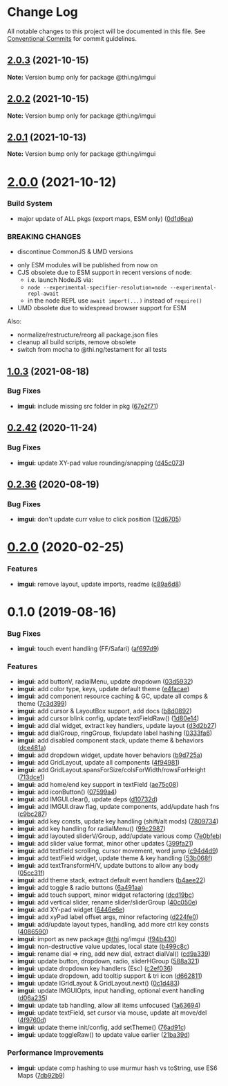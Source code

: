 # Change Log

All notable changes to this project will be documented in this file.
See [Conventional Commits](https://conventionalcommits.org) for commit guidelines.

## [2.0.3](https://github.com/thi-ng/umbrella/compare/@thi.ng/imgui@2.0.2...@thi.ng/imgui@2.0.3) (2021-10-15)

**Note:** Version bump only for package @thi.ng/imgui





## [2.0.2](https://github.com/thi-ng/umbrella/compare/@thi.ng/imgui@2.0.1...@thi.ng/imgui@2.0.2) (2021-10-15)

**Note:** Version bump only for package @thi.ng/imgui





## [2.0.1](https://github.com/thi-ng/umbrella/compare/@thi.ng/imgui@2.0.0...@thi.ng/imgui@2.0.1) (2021-10-13)

**Note:** Version bump only for package @thi.ng/imgui





# [2.0.0](https://github.com/thi-ng/umbrella/compare/@thi.ng/imgui@1.0.7...@thi.ng/imgui@2.0.0) (2021-10-12)


### Build System

* major update of ALL pkgs (export maps, ESM only) ([0d1d6ea](https://github.com/thi-ng/umbrella/commit/0d1d6ea9fab2a645d6c5f2bf2591459b939c09b6))


### BREAKING CHANGES

* discontinue CommonJS & UMD versions

- only ESM modules will be published from now on
- CJS obsolete due to ESM support in recent versions of node:
  - i.e. launch NodeJS via:
  - `node --experimental-specifier-resolution=node --experimental-repl-await`
  - in the node REPL use `await import(...)` instead of `require()`
- UMD obsolete due to widespread browser support for ESM

Also:
- normalize/restructure/reorg all package.json files
- cleanup all build scripts, remove obsolete
- switch from mocha to @thi.ng/testament for all tests






##  [1.0.3](https://github.com/thi-ng/umbrella/compare/@thi.ng/imgui@1.0.2...@thi.ng/imgui@1.0.3) (2021-08-18) 

###  Bug Fixes 

- **imgui:** include missing src folder in pkg ([67e2f71](https://github.com/thi-ng/umbrella/commit/67e2f71e098a57677d8a44a44b30c31ae11546ca)) 

##  [0.2.42](https://github.com/thi-ng/umbrella/compare/@thi.ng/imgui@0.2.41...@thi.ng/imgui@0.2.42) (2020-11-24) 

###  Bug Fixes 

- **imgui:** update XY-pad value rounding/snapping ([d45c073](https://github.com/thi-ng/umbrella/commit/d45c073cea07dd35035a3be3e0ba94e2bc89cf69)) 

##  [0.2.36](https://github.com/thi-ng/umbrella/compare/@thi.ng/imgui@0.2.35...@thi.ng/imgui@0.2.36) (2020-08-19) 

###  Bug Fixes 

- **imgui:** don't update curr value to click position ([12d6705](https://github.com/thi-ng/umbrella/commit/12d670515ecf7b44ca3143b933a459e760e4d918)) 

#  [0.2.0](https://github.com/thi-ng/umbrella/compare/@thi.ng/imgui@0.1.7...@thi.ng/imgui@0.2.0) (2020-02-25) 

###  Features 

- **imgui:** remove layout, update imports, readme ([c89a6d8](https://github.com/thi-ng/umbrella/commit/c89a6d8c200631f257cb8051214848ebd88cdd9a)) 

#  0.1.0 (2019-08-16) 

###  Bug Fixes 

- **imgui:** touch event handling (FF/Safari) ([af697d9](https://github.com/thi-ng/umbrella/commit/af697d9)) 

###  Features 

- **imgui:** add buttonV, radialMenu, update dropdown ([03d5932](https://github.com/thi-ng/umbrella/commit/03d5932)) 
- **imgui:** add color type, keys, update default theme ([e4facae](https://github.com/thi-ng/umbrella/commit/e4facae)) 
- **imgui:** add component resource caching & GC, update all comps & theme ([7c3d399](https://github.com/thi-ng/umbrella/commit/7c3d399)) 
- **imgui:** add cursor & LayoutBox support, add docs ([b8d0892](https://github.com/thi-ng/umbrella/commit/b8d0892)) 
- **imgui:** add cursor blink config, update textFieldRaw() ([1d80e14](https://github.com/thi-ng/umbrella/commit/1d80e14)) 
- **imgui:** add dial widget, extract key handlers, update layout ([d3d2b27](https://github.com/thi-ng/umbrella/commit/d3d2b27)) 
- **imgui:** add dialGroup, ringGroup, fix/update label hashing ([0333fa6](https://github.com/thi-ng/umbrella/commit/0333fa6)) 
- **imgui:** add disabled component stack, update theme & behaviors ([dce481a](https://github.com/thi-ng/umbrella/commit/dce481a)) 
- **imgui:** add dropdown widget, update hover behaviors ([b9d725a](https://github.com/thi-ng/umbrella/commit/b9d725a)) 
- **imgui:** add GridLayout, update all components ([4f94981](https://github.com/thi-ng/umbrella/commit/4f94981)) 
- **imgui:** add GridLayout.spansForSize/colsForWidth/rowsForHeight ([713dce1](https://github.com/thi-ng/umbrella/commit/713dce1)) 
- **imgui:** add home/end key support in textField ([ae75c08](https://github.com/thi-ng/umbrella/commit/ae75c08)) 
- **imgui:** add iconButton() ([07599a4](https://github.com/thi-ng/umbrella/commit/07599a4)) 
- **imgui:** add IMGUI.clear(), update deps ([d10732d](https://github.com/thi-ng/umbrella/commit/d10732d)) 
- **imgui:** add IMGUI.draw flag, update components, add/update hash fns ([c9bc287](https://github.com/thi-ng/umbrella/commit/c9bc287)) 
- **imgui:** add key consts, update key handling (shift/alt mods) ([7809734](https://github.com/thi-ng/umbrella/commit/7809734)) 
- **imgui:** add key handling for radialMenu() ([99c2987](https://github.com/thi-ng/umbrella/commit/99c2987)) 
- **imgui:** add layouted sliderV/Group, add/update various comp ([7e0bfeb](https://github.com/thi-ng/umbrella/commit/7e0bfeb)) 
- **imgui:** add slider value format, minor other updates ([399fa21](https://github.com/thi-ng/umbrella/commit/399fa21)) 
- **imgui:** add textfield scrolling, cursor movement, word jump ([c94d4d9](https://github.com/thi-ng/umbrella/commit/c94d4d9)) 
- **imgui:** add textField widget, update theme & key handling ([53b068f](https://github.com/thi-ng/umbrella/commit/53b068f)) 
- **imgui:** add textTransformH/V, update buttons to allow any body ([05cc31f](https://github.com/thi-ng/umbrella/commit/05cc31f)) 
- **imgui:** add theme stack, extract default event handlers ([b4aee22](https://github.com/thi-ng/umbrella/commit/b4aee22)) 
- **imgui:** add toggle & radio buttons ([6a491aa](https://github.com/thi-ng/umbrella/commit/6a491aa)) 
- **imgui:** add touch support, minor widget refactoring ([dcd19bc](https://github.com/thi-ng/umbrella/commit/dcd19bc)) 
- **imgui:** add vertical slider, rename slider/sliderGroup ([40c050e](https://github.com/thi-ng/umbrella/commit/40c050e)) 
- **imgui:** add XY-pad widget ([6446e6e](https://github.com/thi-ng/umbrella/commit/6446e6e)) 
- **imgui:** add xyPad label offset args, minor refactoring ([d224fe0](https://github.com/thi-ng/umbrella/commit/d224fe0)) 
- **imgui:** add/update layout types, handling, add more ctrl key consts ([4086590](https://github.com/thi-ng/umbrella/commit/4086590)) 
- **imgui:** import as new package [@thi](https://github.com/thi).ng/imgui ([f94b430](https://github.com/thi-ng/umbrella/commit/f94b430)) 
- **imgui:** non-destructive value updates, local state ([b499c8c](https://github.com/thi-ng/umbrella/commit/b499c8c)) 
- **imgui:** rename dial => ring, add new dial, extract dialVal() ([cd9a339](https://github.com/thi-ng/umbrella/commit/cd9a339)) 
- **imgui:** update button, dropdown, radio, sliderHGroup ([588a321](https://github.com/thi-ng/umbrella/commit/588a321)) 
- **imgui:** update dropdown key handlers (Esc) ([c2ef036](https://github.com/thi-ng/umbrella/commit/c2ef036)) 
- **imgui:** update dropdown, add tooltip support & tri icon ([d662811](https://github.com/thi-ng/umbrella/commit/d662811)) 
- **imgui:** update IGridLayout & GridLayout.next() ([0c1d483](https://github.com/thi-ng/umbrella/commit/0c1d483)) 
- **imgui:** update IMGUIOpts, input handling, optional event handling ([d06a235](https://github.com/thi-ng/umbrella/commit/d06a235)) 
- **imgui:** update tab handling, allow all items unfocused ([1a63694](https://github.com/thi-ng/umbrella/commit/1a63694)) 
- **imgui:** update textField, set cursor via mouse, update alt move/del ([4f9760d](https://github.com/thi-ng/umbrella/commit/4f9760d)) 
- **imgui:** update theme init/config, add setTheme() ([76ad91c](https://github.com/thi-ng/umbrella/commit/76ad91c)) 
- **imgui:** update toggleRaw() to update value earlier ([21ba39d](https://github.com/thi-ng/umbrella/commit/21ba39d)) 

###  Performance Improvements 

- **imgui:** update comp hashing to use murmur hash vs toString, use ES6 Maps ([7db92b9](https://github.com/thi-ng/umbrella/commit/7db92b9))

